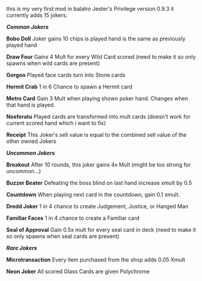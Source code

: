 this is my very first mod in balatro
Jester's Privilege version 0.9.3
it currently adds 15 jokers. 

**_Common Jokers_**

**Bobo Doll**
Joker gains 10 chips is played hand is the same as previously played hand

**Draw Four**
Gains 4 Mult for every Wild Card scored (need to make it so only spawns when wild cards are present)

**Gorgon**
Played face cards turn into Stone cards

**Hermit Crab**
1 in 6 Chance to spawn a Hermit card

**Metro Card**
Gain 3 Mult when playing shown poker hand. Changes when that hand is played.

**Nosferatu**
Played cards are transformed into mult cards (doesn't work for current scored hand which i want to fix)

**Receipt**
This Joker's sell value is equal to the combined sell value of the other owned Jokers

**_Uncommon Jokers_**

**Breakout**
After 10 rounds, this joker gains 4x Mult (might be too strong for uncommon...)

**Buzzer Beater** 
Defeating the boss blind on last hand increase xmult by 0.5

**Countdown**
When playing next card in the countdown, gain 0.1 xmult. 

**Dredd Joker**
1 in 4 chance to create Judgement, Justice, or Hanged Man

**Familiar Faces**
1 in 4 chance to create a Familiar card

**Seal of Approval**
Gain 0.5x mult for every seal card in deck (need to make it so only spawns when seal cards are present)

**_Rare Jokers_**

**Microtransaction**
Every item purchased from the shop adds 0.05 Xmult

**Neon Joker**
All scored Glass Cards are given Polychrome
